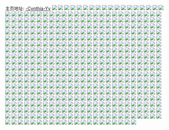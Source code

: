 主页地址: [-Cynthia-Yy](https://weibo.com/u/5878594393) 
![](https://wx4.sinaimg.cn/mw2000/006pPYWBly1h9pjta6ritj32732w7e84.jpg) 
![](https://wx4.sinaimg.cn/mw2000/006pPYWBly1h9pjt4jtjrj32c02vgkjn.jpg) 
![](https://wx4.sinaimg.cn/mw2000/006pPYWBly1h9pjtbqig2j32c0340kjo.jpg) 
![](https://wx4.sinaimg.cn/mw2000/006pPYWBly1h9pjt6cu17j327u326npg.jpg) 
![](https://wx4.sinaimg.cn/mw2000/006pPYWBly1h9pjt8lo93j327j2znnpg.jpg) 
![](https://wx4.sinaimg.cn/mw2000/006pPYWBly1h9pjt2njlej32c0340qv7.jpg) 
![](https://wx4.sinaimg.cn/mw2000/006pPYWBly1h9e5broe7mj30sg0ngagb.jpg) 
![](https://wx4.sinaimg.cn/mw2000/006pPYWBly1h98dh8agx4j311z0q4gsd.jpg) 
![](https://wx4.sinaimg.cn/mw2000/006pPYWBly1h8pwniaho7j32c02c0kjm.jpg) 
![](https://wx4.sinaimg.cn/mw2000/006pPYWBly1h8gpxkohyyj31pv2ds4qp.jpg) 
![](https://wx4.sinaimg.cn/mw2000/006pPYWBly1h8gpxlgio1j32c02c04qq.jpg) 
![](https://wx4.sinaimg.cn/mw2000/006pPYWBly1h8fiprtrnmj31400u0n3g.jpg) 
![](https://wx4.sinaimg.cn/mw2000/006pPYWBly1h8fips4cl8j31400u0dlt.jpg) 
![](https://wx4.sinaimg.cn/mw2000/006pPYWBly1h8fiprhfo2j31400u0grc.jpg) 
![](https://wx4.sinaimg.cn/mw2000/006pPYWBly1h7zs12zpp6j31kr25f4qp.jpg) 
![](https://wx4.sinaimg.cn/mw2000/006pPYWBly1h7zs14pq8yj31sc2dsb2a.jpg) 
![](https://wx4.sinaimg.cn/mw2000/006pPYWBly1h7zs11zle2j31qj2cjkjl.jpg) 
![](https://wx4.sinaimg.cn/mw2000/006pPYWBly1h7zs16j6ozj31sc2dsb2a.jpg) 
![](https://wx4.sinaimg.cn/mw2000/006pPYWBly1h6ya19lzvmj32c02c0x6q.jpg) 
![](https://wx4.sinaimg.cn/mw2000/006pPYWBly1h6ya1c7hjij32c02c01ky.jpg) 
![](https://wx4.sinaimg.cn/mw2000/006pPYWBly1h6ya1eivc7j32c0273wq0.jpg) 
![](https://wx4.sinaimg.cn/mw2000/006pPYWBly1h6ya1pahm8j33402c0kjm.jpg) 
![](https://wx4.sinaimg.cn/mw2000/006pPYWBly1h6ya1mkb5aj32c02c07wh.jpg) 
![](https://wx4.sinaimg.cn/mw2000/006pPYWBly1h6ya1t1nmnj32c02c07wj.jpg) 
![](https://wx4.sinaimg.cn/mw2000/006pPYWBly1h6ya16erryj32c02c01ky.jpg) 
![](https://wx4.sinaimg.cn/mw2000/006pPYWBly1h6ya1ydt36j31400u0guk.jpg) 
![](https://wx4.sinaimg.cn/mw2000/006pPYWBly1h5q82zwfprj32c02vwx6q.jpg) 
![](https://wx4.sinaimg.cn/mw2000/006pPYWBly1h5q830znhkj32c03404qr.jpg) 
![](https://wx4.sinaimg.cn/mw2000/006pPYWBly1h5q831y6s6j32c02y4npe.jpg) 
![](https://wx4.sinaimg.cn/mw2000/006pPYWBly1h5q82yke1hj32c0340npf.jpg) 
![](https://wx4.sinaimg.cn/mw2000/006pPYWBly1h5eae1o4k4j32801o04qq.jpg) 
![](https://wx4.sinaimg.cn/mw2000/006pPYWBly1h5eae45jb0j32c0340qv7.jpg) 
![](https://wx4.sinaimg.cn/mw2000/006pPYWBly1h5eae2oy46j31o02804qq.jpg) 
![](https://wx4.sinaimg.cn/mw2000/006pPYWBly1h5eae63d3yj32c0340qv6.jpg) 
![](https://wx4.sinaimg.cn/mw2000/006pPYWBly1h5eae738loj32201nz7wi.jpg) 
![](https://wx4.sinaimg.cn/mw2000/006pPYWBly1h5eae0mh2fj32c0340kjm.jpg) 
![](https://wx4.sinaimg.cn/mw2000/006pPYWBly1h521hpc8ioj30u00u0gqf.jpg) 
![](https://wx4.sinaimg.cn/mw2000/006pPYWBly1h521hpkzndj30u00u0q91.jpg) 
![](https://wx4.sinaimg.cn/mw2000/006pPYWBly1h521hp2wrhj30u00u0dnm.jpg) 
![](https://wx4.sinaimg.cn/mw2000/006pPYWBly1h521hq9jizj30ws0u0n4p.jpg) 
![](https://wx4.sinaimg.cn/mw2000/006pPYWBly1h521hpwfkgj30u0140wri.jpg) 
![](https://wx4.sinaimg.cn/mw2000/006pPYWBly1h521hqhzd7j30u00u0gtn.jpg) 
![](https://wx4.sinaimg.cn/mw2000/006pPYWBly1h3rsa3km56j31sc2chu0y.jpg) 
![](https://wx4.sinaimg.cn/mw2000/006pPYWBly1h3rsa1rdgyj31sc2dsu0y.jpg) 
![](https://wx4.sinaimg.cn/mw2000/006pPYWBly1h3rsa4n7tij31sc2dsx6q.jpg) 
![](https://wx4.sinaimg.cn/mw2000/006pPYWBly1h1fgzwpxp4j32c02c01ky.jpg) 
![](https://wx4.sinaimg.cn/mw2000/006pPYWBly1h1fh0r4ejij32c02c0npe.jpg) 
![](https://wx4.sinaimg.cn/mw2000/006pPYWBly1h1fh0uvz7uj32c02c0x6q.jpg) 
![](https://wx4.sinaimg.cn/mw2000/006pPYWBly1h1fh1tzn8rj32c02c0hdu.jpg) 
![](https://wx4.sinaimg.cn/mw2000/006pPYWBly1h1fh1t348cj32c02c0kjm.jpg) 
![](https://wx4.sinaimg.cn/mw2000/006pPYWBly1h1fh7z5n1pj31oo28w7wh.jpg) 
![](https://wx4.sinaimg.cn/mw2000/006pPYWBly1h1fh7ykcwoj32c02c0u0x.jpg) 
![](https://wx4.sinaimg.cn/mw2000/006pPYWBly1h0unxk2opej32c02c0npe.jpg) 
![](https://wx4.sinaimg.cn/mw2000/006pPYWBly1h0unxl9pjbj32c02c0e82.jpg) 
![](https://wx4.sinaimg.cn/mw2000/006pPYWBly1h0unxnmrv5j32c02c04qr.jpg) 
![](https://wx4.sinaimg.cn/mw2000/006pPYWBly1h0unxp2copj32c02c01kz.jpg) 
![](https://wx4.sinaimg.cn/mw2000/006pPYWBly1h0unxq8789j32c02c0qv6.jpg) 
![](https://wx4.sinaimg.cn/mw2000/006pPYWBly1h0unxh9ug3j32c02c0x6q.jpg) 
![](https://wx4.sinaimg.cn/mw2000/006pPYWBly1h0unxs8510j32c02c0qv6.jpg) 
![](https://wx4.sinaimg.cn/mw2000/006pPYWBly1h0unz87aw6j3205205b2a.jpg) 
![](https://wx4.sinaimg.cn/mw2000/006pPYWBly1h0unzqvd9ej32c02c0e83.jpg) 
![](https://wx4.sinaimg.cn/mw2000/006pPYWBly1h0584u2jaaj32c02c0u0x.jpg) 
![](https://wx4.sinaimg.cn/mw2000/006pPYWBly1h0584xvzb0j32c02c0hdu.jpg) 
![](https://wx4.sinaimg.cn/mw2000/006pPYWBly1h05850tutzj32c02c07wh.jpg) 
![](https://wx4.sinaimg.cn/mw2000/006pPYWBly1h05857s6etj32c02c04qq.jpg) 
![](https://wx4.sinaimg.cn/mw2000/006pPYWBly1gzz78hlms7j32c02c07wi.jpg) 
![](https://wx4.sinaimg.cn/mw2000/006pPYWBly1gzz78itasyj33402c07wk.jpg) 
![](https://wx4.sinaimg.cn/mw2000/006pPYWBly1gzz78gpljwj32c02c0qv6.jpg) 
![](https://wx4.sinaimg.cn/mw2000/006pPYWBly1gzz78k8vtmj32c02c01kz.jpg) 
![](https://wx4.sinaimg.cn/mw2000/006pPYWBly1gzz78msesij32c02c0x6q.jpg) 
![](https://wx4.sinaimg.cn/mw2000/006pPYWBly1gzz78nrwzwj32c02c0kjm.jpg) 
![](https://wx4.sinaimg.cn/mw2000/006pPYWBly1gzuh2wudhzj31mp1nze81.jpg) 
![](https://wx4.sinaimg.cn/mw2000/006pPYWBly1gzuh2xfvrwj31o0280npd.jpg) 
![](https://wx4.sinaimg.cn/mw2000/006pPYWBly1gzoq22owi6j32ds1sckjm.jpg) 
![](https://wx4.sinaimg.cn/mw2000/006pPYWBly1gzmownokobj32c02yob2a.jpg) 
![](https://wx4.sinaimg.cn/mw2000/006pPYWBly1gzmowrstn8j32ds1schdu.jpg) 
![](https://wx4.sinaimg.cn/mw2000/006pPYWBly1gzmowtpy7lj323o2syx6p.jpg) 
![](https://wx4.sinaimg.cn/mw2000/006pPYWBly1gzk5tqthgaj31lx1x5npd.jpg) 
![](https://wx4.sinaimg.cn/mw2000/006pPYWBly1gzk5twf245j31qv26bx6p.jpg) 
![](https://wx4.sinaimg.cn/mw2000/006pPYWBly1gzk5twxhy9j31hc1hcx10.jpg) 
![](https://wx4.sinaimg.cn/mw2000/006pPYWBly1gzk5tu7v95j32c02c0kjm.jpg) 
![](https://wx4.sinaimg.cn/mw2000/006pPYWBly1gzk5tsdlm5j32c029zu0x.jpg) 
![](https://wx4.sinaimg.cn/mw2000/006pPYWBly1gzk5tvawq4j32c02c0b2a.jpg) 
![](https://wx4.sinaimg.cn/mw2000/006pPYWBly1gzi2mztucdj323n2f4qv5.jpg) 
![](https://wx4.sinaimg.cn/mw2000/006pPYWBly1gzi2n11scnj31qs1gchdt.jpg) 
![](https://wx4.sinaimg.cn/mw2000/006pPYWBly1gzi2myzvrlj31ym26ie81.jpg) 
![](https://wx4.sinaimg.cn/mw2000/006pPYWBly1gzi2n23tjrj31wb1nzb29.jpg) 
![](https://wx4.sinaimg.cn/mw2000/006pPYWBly1gzi2n4zo2bj32801o0u0x.jpg) 
![](https://wx4.sinaimg.cn/mw2000/006pPYWBly1gzi2n2svmcj31z21o07wh.jpg) 
![](https://wx4.sinaimg.cn/mw2000/006pPYWBly1gzi2n3c491j31z21ey1kx.jpg) 
![](https://wx4.sinaimg.cn/mw2000/006pPYWBly1gzi2n42k1aj328i20jnpd.jpg) 
![](https://wx4.sinaimg.cn/mw2000/006pPYWBly1gzi2pbianxj32801o04qp.jpg) 
![](https://wx4.sinaimg.cn/mw2000/006pPYWBly1gzfog60q3uj30n00oaq6r.jpg) 
![](https://wx4.sinaimg.cn/mw2000/006pPYWBly1gzfog68bs6j30n00x0afe.jpg) 
![](https://wx4.sinaimg.cn/mw2000/006pPYWBly1gzfog5tvmgj30n01dsgt2.jpg) 
![](https://wx4.sinaimg.cn/mw2000/006pPYWBly1gz0tcrm9gpj32c02r7hdv.jpg) 
![](https://wx4.sinaimg.cn/mw2000/006pPYWBly1gz0tcu5yx5j32c03404qr.jpg) 
![](https://wx4.sinaimg.cn/mw2000/006pPYWBgy1gyzg73v7w9j30n00mpqbu.jpg) 
![](https://wx4.sinaimg.cn/mw2000/006pPYWBgy1gyzg793f58j32di340npe.jpg) 
![](https://wx4.sinaimg.cn/mw2000/006pPYWBgy1gyzg7auhwzj30n00fwtfj.jpg) 
![](https://wx4.sinaimg.cn/mw2000/006pPYWBgy1gyzg7dk9n2j32c0340npd.jpg) 
![](https://wx4.sinaimg.cn/mw2000/006pPYWBgy1gyzg7gy1zcj32c023a1ky.jpg) 
![](https://wx4.sinaimg.cn/mw2000/006pPYWBgy1gyzg79undmj30n00mswmr.jpg) 
![](https://wx4.sinaimg.cn/mw2000/006pPYWBly1gynx4yvv3cj32c02ygqv5.jpg) 
![](https://wx4.sinaimg.cn/mw2000/006pPYWBly1gynx4xxy0xj33402c0u0z.jpg) 
![](https://wx4.sinaimg.cn/mw2000/006pPYWBly1gynx4zrv7zj31sc2dsb2a.jpg) 
![](https://wx4.sinaimg.cn/mw2000/006pPYWBly1gya2m7z9y8j32c02c0hdv.jpg) 
![](https://wx4.sinaimg.cn/mw2000/006pPYWBly1gya2m9po0lj32c02c0kjm.jpg) 
![](https://wx4.sinaimg.cn/mw2000/006pPYWBly1gya2m5o4w4j32c02c0kjm.jpg) 
![](https://wx4.sinaimg.cn/mw2000/006pPYWBly1gya2o50w8gj30tc0r4k4s.jpg) 
![](https://wx4.sinaimg.cn/mw2000/006pPYWBly1gya2m4jzhzj32c02c07wi.jpg) 
![](https://wx4.sinaimg.cn/mw2000/006pPYWBly1gya2onax6rj32c02c0x6q.jpg) 
![](https://wx4.sinaimg.cn/mw2000/006pPYWBly1gy4buq39evj33402c01gx.jpg) 
![](https://wx4.sinaimg.cn/mw2000/006pPYWBly1gy4buqt6bqj33402c01kx.jpg) 
![](https://wx4.sinaimg.cn/mw2000/006pPYWBly1gy4burm49ij33402c01ky.jpg) 
![](https://wx4.sinaimg.cn/mw2000/006pPYWBly1gy47k27d0ej32651qsu0x.jpg) 
![](https://wx4.sinaimg.cn/mw2000/006pPYWBly1gy47k4v7jrj32ds1scnpe.jpg) 
![](https://wx4.sinaimg.cn/mw2000/006pPYWBly1gy47k0n6hqj31kc2344qp.jpg) 
![](https://wx4.sinaimg.cn/mw2000/006pPYWBly1gy47kf4lrbj33402c0b2a.jpg) 
![](https://wx4.sinaimg.cn/mw2000/006pPYWBly1gy47kgvyaqj32c03404qq.jpg) 
![](https://wx4.sinaimg.cn/mw2000/006pPYWBly1gy47kdqmmkj32c0340b2a.jpg) 
![](https://wx4.sinaimg.cn/mw2000/006pPYWBly1gy0ebvv17wj326l2w51l0.jpg) 
![](https://wx4.sinaimg.cn/mw2000/006pPYWBly1gy0ebxki2tj32c02wuqv7.jpg) 
![](https://wx4.sinaimg.cn/mw2000/006pPYWBly1gy0eb9urthj32c033gkjo.jpg) 
![](https://wx4.sinaimg.cn/mw2000/006pPYWBly1gy0ec90e7bj32c02tshdw.jpg) 
![](https://wx4.sinaimg.cn/mw2000/006pPYWBly1gy0eb7n2gcj32c0340e81.jpg) 
![](https://wx4.sinaimg.cn/mw2000/006pPYWBly1gy0ebzmvo2j32c02rnb2c.jpg) 
![](https://wx4.sinaimg.cn/mw2000/006pPYWBly1gy0ec1an2sj32c0340b2c.jpg) 
![](https://wx4.sinaimg.cn/mw2000/006pPYWBly1gy0ec40nk9j32c02c0b2b.jpg) 
![](https://wx4.sinaimg.cn/mw2000/006pPYWBly1gy0ec5pfs1j32c02c0e83.jpg) 
![](https://wx4.sinaimg.cn/mw2000/006pPYWBgy1gxyho141kfj321f2udhdu.jpg) 
![](https://wx4.sinaimg.cn/mw2000/006pPYWBgy1gxyhnfob7bj321835r4qr.jpg) 
![](https://wx4.sinaimg.cn/mw2000/006pPYWBgy1gxyhnk4uz2j32fh2exqv5.jpg) 
![](https://wx4.sinaimg.cn/mw2000/006pPYWBgy1gxyhlze291j32r123t4qq.jpg) 
![](https://wx4.sinaimg.cn/mw2000/006pPYWBgy1gxyhlkb0tkj32ku23uqv6.jpg) 
![](https://wx4.sinaimg.cn/mw2000/006pPYWBgy1gxyhn2ryacj335s2cc7wk.jpg) 
![](https://wx4.sinaimg.cn/mw2000/006pPYWBgy1gxyhm6czxpj31bi194hd9.jpg) 
![](https://wx4.sinaimg.cn/mw2000/006pPYWBgy1gxyhoil95lj32kd231npe.jpg) 
![](https://wx4.sinaimg.cn/mw2000/006pPYWBgy1gxyhooosi9j31ga14nqsh.jpg) 
![](https://wx4.sinaimg.cn/mw2000/006pPYWBgy1gxyhoypd5jj33292vykjm.jpg) 
![](https://wx4.sinaimg.cn/mw2000/006pPYWBgy1gxyhp57qonj33gj2u6b2a.jpg) 
![](https://wx4.sinaimg.cn/mw2000/006pPYWBgy1gxyhpdtnb4j34g02yokjm.jpg) 
![](https://wx4.sinaimg.cn/mw2000/006pPYWBgy1gxyhqsmexuj34g02yohe3.jpg) 
![](https://wx4.sinaimg.cn/mw2000/006pPYWBgy1gxyhr3ikbcj34g02yo4qr.jpg) 
![](https://wx4.sinaimg.cn/mw2000/006pPYWBgy1gxyhr7yzmej32lp23ue81.jpg) 
![](https://wx4.sinaimg.cn/mw2000/006pPYWBgy1gxyhrh5ylnj31wo1u57wh.jpg) 
![](https://wx4.sinaimg.cn/mw2000/006pPYWBgy1gxyhrtnk8fj324w24kkjl.jpg) 
![](https://wx4.sinaimg.cn/mw2000/006pPYWBgy1gxyhsc5kfoj333z2usqv8.jpg) 
![](https://wx4.sinaimg.cn/mw2000/006pPYWBly1gxws4rt986j30n014s7bc.jpg) 
![](https://wx4.sinaimg.cn/mw2000/006pPYWBly1gxws4sq5mkj32c02c0hdu.jpg) 
![](https://wx4.sinaimg.cn/mw2000/006pPYWBly1gxws4u9kuwj32c02c0npe.jpg) 
![](https://wx4.sinaimg.cn/mw2000/006pPYWBly1gxmpn9uojcj315o12jtf8.jpg) 
![](https://wx4.sinaimg.cn/mw2000/006pPYWBly1gxmpn9jyt5j30xc1a8n3y.jpg) 
![](https://wx4.sinaimg.cn/mw2000/006pPYWBly1gxmpna3nrsj315o12jgsi.jpg) 
![](https://wx4.sinaimg.cn/mw2000/006pPYWBly1gxb0mfujr2j32c029be82.jpg) 
![](https://wx4.sinaimg.cn/mw2000/006pPYWBly1gxb0mwp77nj32c03404qs.jpg) 
![](https://wx4.sinaimg.cn/mw2000/006pPYWBly1gxb0mxguvrj32c02c07wi.jpg) 
![](https://wx4.sinaimg.cn/mw2000/006pPYWBly1gxb0my13emj31o0280b29.jpg) 
![](https://wx4.sinaimg.cn/mw2000/006pPYWBly1gxb0myrvrcj32c0340e82.jpg) 
![](https://wx4.sinaimg.cn/mw2000/006pPYWBly1gxb0mzdd6gj325u2c0qv5.jpg) 
![](https://wx4.sinaimg.cn/mw2000/006pPYWBly1gx3d08yemvj32c02c0npf.jpg) 
![](https://wx4.sinaimg.cn/mw2000/006pPYWBly1gx3d0aiu51j32c02c0npe.jpg) 
![](https://wx4.sinaimg.cn/mw2000/006pPYWBly1gx3d0bqqwxj32c02c0kjm.jpg) 
![](https://wx4.sinaimg.cn/mw2000/006pPYWBly1gx3d0fr2npj33402c0npf.jpg) 
![](https://wx4.sinaimg.cn/mw2000/006pPYWBly1gx3d06u474j32c0340hdv.jpg) 
![](https://wx4.sinaimg.cn/mw2000/006pPYWBly1gx3d0hcy1qj32c02c0x6q.jpg) 
![](https://wx4.sinaimg.cn/mw2000/006pPYWBly1gx3ajfowgkj31sc27zkjm.jpg) 
![](https://wx4.sinaimg.cn/mw2000/006pPYWBly1gx113v1jzoj33402c0x6p.jpg) 
![](https://wx4.sinaimg.cn/mw2000/006pPYWBly1gx114kszp3j32c0340e82.jpg) 
![](https://wx4.sinaimg.cn/mw2000/006pPYWBly1gwyiep138fj31sc2dsu0x.jpg) 
![](https://wx4.sinaimg.cn/mw2000/006pPYWBly1gwyif57dc5j32c02c01kz.jpg) 
![](https://wx4.sinaimg.cn/mw2000/006pPYWBly1gwv8veq8avj32c03404qs.jpg) 
![](https://wx4.sinaimg.cn/mw2000/006pPYWBly1gwv8vhjh4dj32c0340kjn.jpg) 
![](https://wx4.sinaimg.cn/mw2000/006pPYWBly1gwsxk0jpqmj31sc2dsnpe.jpg) 
![](https://wx4.sinaimg.cn/mw2000/006pPYWBly1gwsxjyy2f7j31sc2dskjm.jpg) 
![](https://wx4.sinaimg.cn/mw2000/006pPYWBly1gwsxk1zyhbj32c02c0qv6.jpg) 
![](https://wx4.sinaimg.cn/mw2000/006pPYWBly1gwsxjxmlzaj32c02c01kz.jpg) 
![](https://wx4.sinaimg.cn/mw2000/006pPYWBly1gwsxl26yemj32c0340npe.jpg) 
![](https://wx4.sinaimg.cn/mw2000/006pPYWBly1gwsxl3zpjfj32c02c0x6p.jpg) 
![](https://wx4.sinaimg.cn/mw2000/006pPYWBly1gwn1zh0al5j32c0340hdu.jpg) 
![](https://wx4.sinaimg.cn/mw2000/006pPYWBly1gwn1zib1c6j324r2l9x6p.jpg) 
![](https://wx4.sinaimg.cn/mw2000/006pPYWBly1gwn1zjjsjrj32c0340b2a.jpg) 
![](https://wx4.sinaimg.cn/mw2000/006pPYWBly1gwgychx1kpj31sc2ds1ky.jpg) 
![](https://wx4.sinaimg.cn/mw2000/006pPYWBly1gwgych6jajj32c02c0b2b.jpg) 
![](https://wx4.sinaimg.cn/mw2000/006pPYWBly1gwgycim789j31sc2dse81.jpg) 
![](https://wx4.sinaimg.cn/mw2000/006pPYWBly1gwgycjpr92j31pe26lu0x.jpg) 
![](https://wx4.sinaimg.cn/mw2000/006pPYWBly1gwbkuel6otj32c02c0x6q.jpg) 
![](https://wx4.sinaimg.cn/mw2000/006pPYWBly1gwbkugsbcfj33402c01ky.jpg) 
![](https://wx4.sinaimg.cn/mw2000/006pPYWBly1gwbkud2cz7j324f21ghdu.jpg) 
![](https://wx4.sinaimg.cn/mw2000/006pPYWBly1gwbkukwl90j32c02c01ky.jpg) 
![](https://wx4.sinaimg.cn/mw2000/006pPYWBly1gwbkverchuj32c02c0x6q.jpg) 
![](https://wx4.sinaimg.cn/mw2000/006pPYWBly1gwbkwceiy3j32c02c04qq.jpg) 
![](https://wx4.sinaimg.cn/mw2000/006pPYWBly1gw862p30wdj321o2otkjm.jpg) 
![](https://wx4.sinaimg.cn/mw2000/006pPYWBly1gw862qpn05j326k2wr1kz.jpg) 
![](https://wx4.sinaimg.cn/mw2000/006pPYWBly1gw862snksjj32762xkqv6.jpg) 
![](https://wx4.sinaimg.cn/mw2000/006pPYWBly1gw862u186ij327m2y6npe.jpg) 
![](https://wx4.sinaimg.cn/mw2000/006pPYWBly1gvt5uvd5plj32c0340hdu.jpg) 
![](https://wx4.sinaimg.cn/mw2000/006pPYWBly1gvt5uxyhryj32c0340x6q.jpg) 
![](https://wx4.sinaimg.cn/mw2000/006pPYWBly1gvt5uz2q76j326y1sc7wi.jpg) 
![](https://wx4.sinaimg.cn/mw2000/006pPYWBly1gvq769mt27j61sc2dskjm02.jpg) 
![](https://wx4.sinaimg.cn/mw2000/006pPYWBly1gvq76ahpdwj61220t7k0m02.jpg) 
![](https://wx4.sinaimg.cn/mw2000/006pPYWBly1gvq768gs75j60tc0sk7bb02.jpg) 
![](https://wx4.sinaimg.cn/mw2000/006pPYWBly1gvm5c149vwj327a27au0x.jpg) 
![](https://wx4.sinaimg.cn/mw2000/006pPYWBly1gvdoj1ayrsj62c02c0npd02.jpg) 
![](https://wx4.sinaimg.cn/mw2000/006pPYWBly1gvdoj2r2lrj62c02c0qv502.jpg) 
![](https://wx4.sinaimg.cn/mw2000/006pPYWBly1gv9iq60vxvj622n340hdu02.jpg) 
![](https://wx4.sinaimg.cn/mw2000/006pPYWBly1gv9iq76m6pj622n340b2a02.jpg) 
![](https://wx4.sinaimg.cn/mw2000/006pPYWBly1gv9iq8k5qnj622n340npe02.jpg) 
![](https://wx4.sinaimg.cn/mw2000/006pPYWBly1gv9iqay1u6j622n340hdu02.jpg) 
![](https://wx4.sinaimg.cn/mw2000/006pPYWBly1gv71czwoyjj62c02c0b2b02.jpg) 
![](https://wx4.sinaimg.cn/mw2000/006pPYWBly1gv71d15egaj62c02c0u0y02.jpg) 
![](https://wx4.sinaimg.cn/mw2000/006pPYWBly1gv6xucbnn7j61sc2dsx6q02.jpg) 
![](https://wx4.sinaimg.cn/mw2000/006pPYWBly1gv6xubhq9ej61sc2ds1kz02.jpg) 
![](https://wx4.sinaimg.cn/mw2000/006pPYWBly1gv6xudpn37j61sc2ds1kz02.jpg) 
![](https://wx4.sinaimg.cn/mw2000/006pPYWBly1gv6xueudanj61sc294x6q02.jpg) 
![](https://wx4.sinaimg.cn/mw2000/006pPYWBly1guwmqz2o4sj60n00hladx02.jpg) 
![](https://wx4.sinaimg.cn/mw2000/006pPYWBly1guolweoo7yj62c02c07wi02.jpg) 
![](https://wx4.sinaimg.cn/mw2000/006pPYWBly1guolwdi4g8j62c02c0qv602.jpg) 
![](https://wx4.sinaimg.cn/mw2000/006pPYWBly1guolwi3ozhj62c02c0kjo02.jpg) 
![](https://wx4.sinaimg.cn/mw2000/006pPYWBly1guolwk3rlfj62c02c0npe02.jpg) 
![](https://wx4.sinaimg.cn/mw2000/006pPYWBly1guk2zqtbhhj62c02c04qq02.jpg) 
![](https://wx4.sinaimg.cn/mw2000/006pPYWBly1guk2zpqq7cj62c02c0qv502.jpg) 
![](https://wx4.sinaimg.cn/mw2000/006pPYWBly1guk2zou4muj32c02c0kjm.jpg) 
![](https://wx4.sinaimg.cn/mw2000/006pPYWBly1gubymot3spj32c02c0kjo.jpg) 
![](https://wx4.sinaimg.cn/mw2000/006pPYWBly1gubymicdhnj61sc2dsqv602.jpg) 
![](https://wx4.sinaimg.cn/mw2000/006pPYWBly1gubymq3gelj61zs1svb2902.jpg) 
![](https://wx4.sinaimg.cn/mw2000/006pPYWBly1gtxu892um1j32c02c01kz.jpg) 
![](https://wx4.sinaimg.cn/mw2000/006pPYWBly1gtxu8a6j3aj32c02c0e82.jpg) 
![](https://wx4.sinaimg.cn/mw2000/006pPYWBly1gtxu8e8pjij32c02c0x6q.jpg) 
![](https://wx4.sinaimg.cn/mw2000/006pPYWBly1gtxu8bk0fxj31m425i1ky.jpg) 
![](https://wx4.sinaimg.cn/mw2000/006pPYWBly1gtxua5er15j32c0340b29.jpg) 
![](https://wx4.sinaimg.cn/mw2000/006pPYWBly1gtxua4o62mj32c0340qv6.jpg) 
![](https://wx4.sinaimg.cn/mw2000/006pPYWBly1gtxua6b978j32c0340qv5.jpg) 
![](https://wx4.sinaimg.cn/mw2000/006pPYWBly1gtxua7tzeaj32c0340x6q.jpg) 
![](https://wx4.sinaimg.cn/mw2000/006pPYWBly1gtxua98xpwj32c03401kz.jpg) 
![](https://wx4.sinaimg.cn/mw2000/006pPYWBly1gtwnkuir7fj31ne277kjl.jpg) 
![](https://wx4.sinaimg.cn/mw2000/006pPYWBly1gtwnkxijx5j32c02c0x6q.jpg) 
![](https://wx4.sinaimg.cn/mw2000/006pPYWBly1gtwnl02kyej31ya2iehdu.jpg) 
![](https://wx4.sinaimg.cn/mw2000/006pPYWBly1gtwnl2naelj31sc2ds1kz.jpg) 
![](https://wx4.sinaimg.cn/mw2000/006pPYWBly1gtr2h77wgij324g2zo4qr.jpg) 
![](https://wx4.sinaimg.cn/mw2000/006pPYWBly1gtr2h98lowj322h2rfkjn.jpg) 
![](https://wx4.sinaimg.cn/mw2000/006pPYWBly1gtdt77ifydj31sc2ds7wi.jpg) 
![](https://wx4.sinaimg.cn/mw2000/006pPYWBly1gtdt6xr2jmj31sc2ds7wi.jpg) 
![](https://wx4.sinaimg.cn/mw2000/006pPYWBly1gtc5k2ndqmj32wo23ukjl.jpg) 
![](https://wx4.sinaimg.cn/mw2000/006pPYWBly1gtc5k8g46pj323u35sqv5.jpg) 
![](https://wx4.sinaimg.cn/mw2000/006pPYWBly1gtc5kaoryqj32t81vihdt.jpg) 
![](https://wx4.sinaimg.cn/mw2000/006pPYWBly1gtc5kmsyl0j323u35s7wh.jpg) 
![](https://wx4.sinaimg.cn/mw2000/006pPYWBly1gtc5kry92dj322n340x6p.jpg) 
![](https://wx4.sinaimg.cn/mw2000/006pPYWBly1gtc5og7o9ij323u35s1ky.jpg) 
![](https://wx4.sinaimg.cn/mw2000/006pPYWBly1gtc5nnbt8uj323u35sb2a.jpg) 
![](https://wx4.sinaimg.cn/mw2000/006pPYWBly1gtc5maencfj323u35snpe.jpg) 
![](https://wx4.sinaimg.cn/mw2000/006pPYWBly1gtc5pvlqzpj323u35shdu.jpg) 
![](https://wx4.sinaimg.cn/mw2000/006pPYWBly1gs4440sm66j33402c0b29.jpg) 
![](https://wx4.sinaimg.cn/mw2000/006pPYWBly1grvv6mectaj30mj0nmwkx.jpg) 
![](https://wx4.sinaimg.cn/mw2000/006pPYWBly1grvv6q979qj317r1avdsr.jpg) 
![](https://wx4.sinaimg.cn/mw2000/006pPYWBly1grvv6psxvxj335s1rv7wm.jpg) 
![](https://wx4.sinaimg.cn/mw2000/006pPYWBly1grvv6tgp3bj32911x1npi.jpg) 
![](https://wx4.sinaimg.cn/mw2000/006pPYWBly1gro03kctsqj31sc2dsqv7.jpg) 
![](https://wx4.sinaimg.cn/mw2000/006pPYWBly1gro03leujhj30u0140ah9.jpg) 
![](https://wx4.sinaimg.cn/mw2000/006pPYWBly1gri743ja3fj321k2q3aw0.jpg) 
![](https://wx4.sinaimg.cn/mw2000/006pPYWBly1gri74544b7j320x2o54qq.jpg) 
![](https://wx4.sinaimg.cn/mw2000/006pPYWBly1gri74b2gt1j31pc29thdx.jpg) 
![](https://wx4.sinaimg.cn/mw2000/006pPYWBly1gr2l0ash3fj31sb2b51ky.jpg) 
![](https://wx4.sinaimg.cn/mw2000/006pPYWBly1gr0c04iwd9j32c02c0e83.jpg) 
![](https://wx4.sinaimg.cn/mw2000/006pPYWBly1gr0c02wk3ij32c02c01kz.jpg) 
![](https://wx4.sinaimg.cn/mw2000/006pPYWBly1gr0c057q3mj311b0v27ff.jpg) 
![](https://wx4.sinaimg.cn/mw2000/006pPYWBly1gr0c05qz3pj32801o0u0x.jpg) 
![](https://wx4.sinaimg.cn/mw2000/006pPYWBly1gr0c06rvl6j32c02c0b29.jpg) 
![](https://wx4.sinaimg.cn/mw2000/006pPYWBly1gr0c08wco4j32c02c0kjn.jpg) 
![](https://wx4.sinaimg.cn/mw2000/006pPYWBly1gqtk5rnh5kj30n01o2gwd.jpg) 
![](https://wx4.sinaimg.cn/mw2000/006pPYWBly1gqp9z28aszj31tc26l1ky.jpg) 
![](https://wx4.sinaimg.cn/mw2000/006pPYWBly1gqp9z3lrovj31z72484qq.jpg) 
![](https://wx4.sinaimg.cn/mw2000/006pPYWBly1gqp9z8t8flj322n2bzx6x.jpg) 
![](https://wx4.sinaimg.cn/mw2000/006pPYWBly1gqo1t56l5nj32c02c0npe.jpg) 
![](https://wx4.sinaimg.cn/mw2000/006pPYWBly1gqo1tax1x4j31o01zpnpe.jpg) 
![](https://wx4.sinaimg.cn/mw2000/006pPYWBly1gqo1t6jvo5j32c02c0npe.jpg) 
![](https://wx4.sinaimg.cn/mw2000/006pPYWBly1gqo1t88tqej32c02c0qv6.jpg) 
![](https://wx4.sinaimg.cn/mw2000/006pPYWBly1gqo1t9flkdj31ny1x9e82.jpg) 
![](https://wx4.sinaimg.cn/mw2000/006pPYWBly1gqo1tciygfj32c02c07wh.jpg) 
![](https://wx4.sinaimg.cn/mw2000/006pPYWBly1gqj0sokmepj31sc2dstzl.jpg) 
![](https://wx4.sinaimg.cn/mw2000/006pPYWBly1gqj0so2qurj30n00iyjub.jpg) 
![](https://wx4.sinaimg.cn/mw2000/006pPYWBly1gqj0sqgx61j31sc2ds7wh.jpg) 
![](https://wx4.sinaimg.cn/mw2000/006pPYWBly1gqj0srg5usj31sc2ds1kx.jpg) 
![](https://wx4.sinaimg.cn/mw2000/006pPYWBly1gqj0snxe3zj30n00jfjub.jpg) 
![](https://wx4.sinaimg.cn/mw2000/006pPYWBly1gqj0ssgdmvj31q32arkjl.jpg) 
![](https://wx4.sinaimg.cn/mw2000/006pPYWBly1gqh601ps75j32c027ux6q.jpg) 
![](https://wx4.sinaimg.cn/mw2000/006pPYWBly1gqh603kxpbj32c02c04qr.jpg) 
![](https://wx4.sinaimg.cn/mw2000/006pPYWBly1gq6r0zvc9fj32c02c0u0y.jpg) 
![](https://wx4.sinaimg.cn/mw2000/006pPYWBly1gq6r15hhg2j32331vqhdt.jpg) 
![](https://wx4.sinaimg.cn/mw2000/006pPYWBly1gq6r0p778xj32c02c0u0y.jpg) 
![](https://wx4.sinaimg.cn/mw2000/006pPYWBly1gq6r1n9b9xj32c02c0u10.jpg) 
![](https://wx4.sinaimg.cn/mw2000/006pPYWBly1gppb90qxdtj31sc2ds1ky.jpg) 
![](https://wx4.sinaimg.cn/mw2000/006pPYWBly1gppb902h2jj31sc2ds1ky.jpg) 
![](https://wx4.sinaimg.cn/mw2000/006pPYWBly1gpo5j3903aj32c02c07wi.jpg) 
![](https://wx4.sinaimg.cn/mw2000/006pPYWBly1gpo5j3v5t4j31km1pa7wh.jpg) 
![](https://wx4.sinaimg.cn/mw2000/006pPYWBly1gpo5j5gt2pj32c02nkhdu.jpg) 
![](https://wx4.sinaimg.cn/mw2000/006pPYWBly1gpo5j6i7zlj32bz2gub2a.jpg) 
![](https://wx4.sinaimg.cn/mw2000/006pPYWBly1gpo5j868vzj31uk236qv5.jpg) 
![](https://wx4.sinaimg.cn/mw2000/006pPYWBly1gpo5j27uzbj32c02c07wi.jpg) 
![](https://wx4.sinaimg.cn/mw2000/006pPYWBly1gpf073vsffj31sc25i4qq.jpg) 
![](https://wx4.sinaimg.cn/mw2000/006pPYWBly1gpf077wyv2j31oh1xu7wh.jpg) 
![](https://wx4.sinaimg.cn/mw2000/006pPYWBly1gpf07attd1j31sc2ds4qq.jpg) 
![](https://wx4.sinaimg.cn/mw2000/006pPYWBly1gpf07dpmoaj31sc2dse82.jpg) 
![](https://wx4.sinaimg.cn/mw2000/006pPYWBly1gpf07l7seqj31sc2dse82.jpg) 
![](https://wx4.sinaimg.cn/mw2000/006pPYWBly1gpf07hgkowj32ai2djx6q.jpg) 
![](https://wx4.sinaimg.cn/mw2000/006pPYWBly1gp55ntq8bkj31sc2dshal.jpg) 
![](https://wx4.sinaimg.cn/mw2000/006pPYWBly1gp55nu9okhj31sc2ds4n5.jpg) 
![](https://wx4.sinaimg.cn/mw2000/006pPYWBly1gp55nuy7rpj31sc2dsu0x.jpg) 
![](https://wx4.sinaimg.cn/mw2000/006pPYWBly1gp55nvqhz5j31sc2dsb2a.jpg) 
![](https://wx4.sinaimg.cn/mw2000/006pPYWBly1gp55nw85vzj31sc2dse26.jpg) 
![](https://wx4.sinaimg.cn/mw2000/006pPYWBly1gp55nwx879j31sc2ds1iv.jpg) 
![](https://wx4.sinaimg.cn/mw2000/006pPYWBly1goxo91fv6nj31sg1winpd.jpg) 
![](https://wx4.sinaimg.cn/mw2000/006pPYWBly1goxo90x03tj31sg2ds7wi.jpg) 
![](https://wx4.sinaimg.cn/mw2000/006pPYWBly1gow9ny19otj30u0140qdt.jpg) 
![](https://wx4.sinaimg.cn/mw2000/006pPYWBly1gow9nxknl1j31o02807wi.jpg) 
![](https://wx4.sinaimg.cn/mw2000/006pPYWBly1gow9ny8p03j30u014016n.jpg) 
![](https://wx4.sinaimg.cn/mw2000/006pPYWBly1govboa4fhuj32c0340hdu.jpg) 
![](https://wx4.sinaimg.cn/mw2000/006pPYWBly1govbob9cpkj32c0340b2a.jpg) 
![](https://wx4.sinaimg.cn/mw2000/006pPYWBly1gocojxs39aj32ds1schan.jpg) 
![](https://wx4.sinaimg.cn/mw2000/006pPYWBly1gocok3jbr0j33402c0x6p.jpg) 
![](https://wx4.sinaimg.cn/mw2000/006pPYWBly1gocojumvhdj32c0340x6q.jpg) 
![](https://wx4.sinaimg.cn/mw2000/006pPYWBly1gocok7bh0pj32ds1sc1gj.jpg) 
![](https://wx4.sinaimg.cn/mw2000/006pPYWBly1gnt6jhb8l3j31jr1zbhdt.jpg) 
![](https://wx4.sinaimg.cn/mw2000/006pPYWBly1gnt6k1uk3pj325m2xa7wi.jpg) 
![](https://wx4.sinaimg.cn/mw2000/006pPYWBly1gnoo0gbl1bj30n00xndl3.jpg) 
![](https://wx4.sinaimg.cn/mw2000/006pPYWBly1gnng896xfxj31o02801kz.jpg) 
![](https://wx4.sinaimg.cn/mw2000/006pPYWBly1gm6apqiemsj30zg0my4dn.jpg) 
![](https://wx4.sinaimg.cn/mw2000/006pPYWBly1gm6apr3cs2j30ys0mz4ez.jpg) 
![](https://wx4.sinaimg.cn/mw2000/006pPYWBly1gm6ap9u6zej32yo1o01bd.jpg) 
![](https://wx4.sinaimg.cn/mw2000/006pPYWBly1gm6apac73mj32yo1o0aql.jpg) 
![](https://wx4.sinaimg.cn/mw2000/006pPYWBly1glyqgkjzilj31o0216qv5.jpg) 
![](https://wx4.sinaimg.cn/mw2000/006pPYWBly1glyqghqizzj31o021bb2a.jpg) 
![](https://wx4.sinaimg.cn/mw2000/006pPYWBly1glvl0gz7njj32gc1qvhdt.jpg) 
![](https://wx4.sinaimg.cn/mw2000/006pPYWBly1glvl0gfwccj32ne1qvnpd.jpg) 
![](https://wx4.sinaimg.cn/mw2000/006pPYWBly1glvl0hpvonj31qv3404qq.jpg) 
![](https://wx4.sinaimg.cn/mw2000/006pPYWBly1glvl0ifzczj32d31qmhdt.jpg) 
![](https://wx4.sinaimg.cn/mw2000/006pPYWBly1gluj78f2k0j321a21akjl.jpg) 
![](https://wx4.sinaimg.cn/mw2000/006pPYWBly1gluj79poy0j32c02c07wh.jpg) 
![](https://wx4.sinaimg.cn/mw2000/006pPYWBly1gluj7bo776j32c02c0qv6.jpg) 
![](https://wx4.sinaimg.cn/mw2000/006pPYWBly1gluj770t53j32c02c0hdu.jpg) 
![](https://wx4.sinaimg.cn/mw2000/006pPYWBly1gluj9f874xj31cm1oqhdt.jpg) 
![](https://wx4.sinaimg.cn/mw2000/006pPYWBly1gluj9funqqj32c0203hdt.jpg) 
![](https://wx4.sinaimg.cn/mw2000/006pPYWBly1gkal96dgh4j31o0280kjm.jpg) 
![](https://wx4.sinaimg.cn/mw2000/006pPYWBly1gkal97rpauj31o025me82.jpg) 
![](https://wx4.sinaimg.cn/mw2000/006pPYWBly1gkal95fwa0j31o0280hdu.jpg) 
![](https://wx4.sinaimg.cn/mw2000/006pPYWBly1gkal972f1fj31o0280npe.jpg) 
![](https://wx4.sinaimg.cn/mw2000/006pPYWBly1gkal98hy1hj31o024enpe.jpg) 
![](https://wx4.sinaimg.cn/mw2000/006pPYWBly1gkal99b3a7j31o0280hdu.jpg) 
![](https://wx4.sinaimg.cn/mw2000/006pPYWBly1gk90jm9xzbj32c02rnkjm.jpg) 
![](https://wx4.sinaimg.cn/mw2000/006pPYWBly1gk90jtbkelj32c02c04qr.jpg) 
![](https://wx4.sinaimg.cn/mw2000/006pPYWBly1gk90jw448ij32c02c01kx.jpg) 
![](https://wx4.sinaimg.cn/mw2000/006pPYWBly1gk90jfwecbj31o0280npd.jpg) 
![](https://wx4.sinaimg.cn/mw2000/006pPYWBly1gjtbgrh0oqj32c02c0qv6.jpg) 
![](https://wx4.sinaimg.cn/mw2000/006pPYWBly1gjtbgql3lxj32c02c0kjm.jpg) 
![](https://wx4.sinaimg.cn/mw2000/006pPYWBly1gjtbgsq686j32c02c0nph.jpg) 
![](https://wx4.sinaimg.cn/mw2000/006pPYWBly1gjnwzphxizj31sc2ds7wh.jpg) 
![](https://wx4.sinaimg.cn/mw2000/006pPYWBly1gjcfqz197cj31o0280x6p.jpg) 
![](https://wx4.sinaimg.cn/mw2000/006pPYWBly1gjcfqzlx8mj31o02801ky.jpg) 
![](https://wx4.sinaimg.cn/mw2000/006pPYWBly1gjcfr0ectij31o0280u0x.jpg) 
![](https://wx4.sinaimg.cn/mw2000/006pPYWBly1gj0ddagke0j30mn07ndh6.jpg) 
![](https://wx4.sinaimg.cn/mw2000/006pPYWBly1gig3o50iqkj323p1emndv.jpg) 
![](https://wx4.sinaimg.cn/mw2000/006pPYWBly1gig3o2kenij32361dwwux.jpg) 
![](https://wx4.sinaimg.cn/mw2000/006pPYWBly1gif0uoeto3j31sc2dskjl.jpg) 
![](https://wx4.sinaimg.cn/mw2000/006pPYWBly1gif0usrk35j31jy22m4qp.jpg) 
![](https://wx4.sinaimg.cn/mw2000/006pPYWBly1gif0uy0sv8j31sc2dskjl.jpg) 
![](https://wx4.sinaimg.cn/mw2000/006pPYWBly1gia8e20b0mj30my0fvtay.jpg) 
![](https://wx4.sinaimg.cn/mw2000/006pPYWBly1gi809irty2j322x2rxx6p.jpg) 
![](https://wx4.sinaimg.cn/mw2000/006pPYWBly1gi809q31xfj31uv2io7wi.jpg) 
![](https://wx4.sinaimg.cn/mw2000/006pPYWBly1gi809y2g60j32c02c0e81.jpg) 
![](https://wx4.sinaimg.cn/mw2000/006pPYWBly1gi80a9h59bj32c02c0u0y.jpg) 
![](https://wx4.sinaimg.cn/mw2000/006pPYWBly1gi809tuxawj31m825m1kx.jpg) 
![](https://wx4.sinaimg.cn/mw2000/006pPYWBly1gi809cnx65j32ay2c0kjm.jpg) 
![](https://wx4.sinaimg.cn/mw2000/006pPYWBly1gi143uchdcj32c0340kjm.jpg) 
![](https://wx4.sinaimg.cn/mw2000/006pPYWBly1gi14448ei6j32c03407wj.jpg) 
![](https://wx4.sinaimg.cn/mw2000/006pPYWBly1gi144emxjkj32gz2c0e83.jpg) 
![](https://wx4.sinaimg.cn/mw2000/006pPYWBly1gi144qv4bjj32c0340npf.jpg) 
![](https://wx4.sinaimg.cn/mw2000/006pPYWBly1gi144vun4rj32c0340npd.jpg) 
![](https://wx4.sinaimg.cn/mw2000/006pPYWBly1ghtssg400fj31ho1v3b29.jpg) 
![](https://wx4.sinaimg.cn/mw2000/006pPYWBly1ghtssc9z4cj31ho1v3b29.jpg) 
![](https://wx4.sinaimg.cn/mw2000/006pPYWBly1ghrj6ynaiaj31sc2dskjl.jpg) 
![](https://wx4.sinaimg.cn/mw2000/006pPYWBly1ghrj6tqa96j32ds1scnpd.jpg) 
![](https://wx4.sinaimg.cn/mw2000/006pPYWBly1ghrj781jdcj32c03401kz.jpg) 
![](https://wx4.sinaimg.cn/mw2000/006pPYWBly1ghrj7htyudj32c03401kz.jpg) 
![](https://wx4.sinaimg.cn/mw2000/006pPYWBly1ghl05u4v15j325z252hdu.jpg) 
![](https://wx4.sinaimg.cn/mw2000/006pPYWBly1ggzlsoizzkj32c03407wl.jpg) 
![](https://wx4.sinaimg.cn/mw2000/006pPYWBly1ggzls8odeij32c0340e82.jpg) 
![](https://wx4.sinaimg.cn/mw2000/006pPYWBly1ggqbledv02j31o0280kjl.jpg) 
![](https://wx4.sinaimg.cn/mw2000/006pPYWBly1gfr094bs2vj32c0340kjn.jpg) 
![](https://wx4.sinaimg.cn/mw2000/006pPYWBly1gfr08sx1lqj32c031chdv.jpg) 
![](https://wx4.sinaimg.cn/mw2000/006pPYWBly1gfr09ehv5aj32c0340b2b.jpg) 
![](https://wx4.sinaimg.cn/mw2000/006pPYWBly1gf8d9pj9v9j31sc2dsu0x.jpg) 
![](https://wx4.sinaimg.cn/mw2000/006pPYWBly1gf8d9urz6lj31sc2dsqv5.jpg) 
![](https://wx4.sinaimg.cn/mw2000/006pPYWBly1gf8da128qlj31sc2ds4qq.jpg) 
![](https://wx4.sinaimg.cn/mw2000/006pPYWBly1gf8da7zcymj31sc2dsb2a.jpg) 
![](https://wx4.sinaimg.cn/mw2000/006pPYWBly1gf61kno8njj327q1z94qr.jpg) 
![](https://wx4.sinaimg.cn/mw2000/006pPYWBly1gf61km2wwfj32c0340e86.jpg) 
![](https://wx4.sinaimg.cn/mw2000/006pPYWBly1gf61ln3q72j32c03401l2.jpg) 
![](https://wx4.sinaimg.cn/mw2000/006pPYWBly1gf61mczg8oj32c0340nph.jpg) 
![](https://wx4.sinaimg.cn/mw2000/006pPYWBly1gf61mh754xj31sc2dsb2b.jpg) 
![](https://wx4.sinaimg.cn/mw2000/006pPYWBly1gf61momi0hj32c0340u11.jpg) 
![](https://wx4.sinaimg.cn/mw2000/006pPYWBly1gf4zs9r6g5j31o0280x6p.jpg) 
![](https://wx4.sinaimg.cn/mw2000/006pPYWBly1gf4zsppqfcj32c02c01kz.jpg) 
![](https://wx4.sinaimg.cn/mw2000/006pPYWBly1gf4zsgiluuj31o02804qq.jpg) 
![](https://wx4.sinaimg.cn/mw2000/006pPYWBly1gf4ztlh8lkj32c03404qr.jpg) 
![](https://wx4.sinaimg.cn/mw2000/006pPYWBly1gf4zt006ruj32c0340e83.jpg) 
![](https://wx4.sinaimg.cn/mw2000/006pPYWBly1gf4ztbm4tqj32c0340hdv.jpg) 
![](https://wx4.sinaimg.cn/mw2000/006pPYWBly1gey0zj00yjj32c02c0hdu.jpg) 
![](https://wx4.sinaimg.cn/mw2000/006pPYWBly1gey0zpmflmj32c02c0awu.jpg) 
![](https://wx4.sinaimg.cn/mw2000/006pPYWBly1gey11dyed6j30u00u0e81.jpg) 
![](https://wx4.sinaimg.cn/mw2000/006pPYWBly1gey0zekf8bj32tc2404qt.jpg) 
![](https://wx4.sinaimg.cn/mw2000/006pPYWBly1gen9b84mr3j31o01y3u0x.jpg) 
![](https://wx4.sinaimg.cn/mw2000/006pPYWBly1ge3spp9jedj32c02k2kjl.jpg) 
![](https://wx4.sinaimg.cn/mw2000/006pPYWBly1ge3spjz05oj32c02gsb29.jpg) 
![](https://wx4.sinaimg.cn/mw2000/006pPYWBly1gdq6n96wooj31il1wde81.jpg) 
![](https://wx4.sinaimg.cn/mw2000/006pPYWBly1gdq6n3ou9kj31o0280e81.jpg) 
![](https://wx4.sinaimg.cn/mw2000/006pPYWBly1gcsjavv5vbj31o0280qv7.jpg) 
![](https://wx4.sinaimg.cn/mw2000/006pPYWBly1gcsjb7rmn7j31o0280qv7.jpg) 
![](https://wx4.sinaimg.cn/mw2000/006pPYWBly1gcsjbjn4dqj31o02807wj.jpg) 
![](https://wx4.sinaimg.cn/mw2000/006pPYWBly1gcsjbv47skj31o0280x6r.jpg) 
![](https://wx4.sinaimg.cn/mw2000/006pPYWBly1gcsjc5ml59j31o0280kjn.jpg) 
![](https://wx4.sinaimg.cn/mw2000/006pPYWBly1gcsjaka8kvj31o02804qr.jpg) 
![](https://wx4.sinaimg.cn/mw2000/006pPYWBly1gbymxoj7zgj31o02801ky.jpg) 
![](https://wx4.sinaimg.cn/mw2000/006pPYWBly1gbymxwaaslj31o0280b2a.jpg) 
![](https://wx4.sinaimg.cn/mw2000/006pPYWBly1gbrj0k20xij31o0280u0x.jpg) 
![](https://wx4.sinaimg.cn/mw2000/006pPYWBly1gbrj0dw5i5j31o0280u0x.jpg) 
![](https://wx4.sinaimg.cn/mw2000/006pPYWBly1gbrj0q4666j31o02801ky.jpg) 
![](https://wx4.sinaimg.cn/mw2000/006pPYWBly1gb9vf5l34qj30n00igtan.jpg) 
![](https://wx4.sinaimg.cn/mw2000/006pPYWBly1gb82hutq2xj31o0280npe.jpg) 
![](https://wx4.sinaimg.cn/mw2000/006pPYWBly1gb82hy4to8j31o01wv4qq.jpg) 
![](https://wx4.sinaimg.cn/mw2000/006pPYWBly1gb82i11gfrj31o01y0x6p.jpg) 
![](https://wx4.sinaimg.cn/mw2000/006pPYWBly1gb82hqb9plj31o01x3x6p.jpg) 
![](https://wx4.sinaimg.cn/mw2000/006pPYWBly1gaoxrk16iqj32c0340hdt.jpg) 
![](https://wx4.sinaimg.cn/mw2000/006pPYWBly1gaoxs7hdukj32c0340x6p.jpg) 
![](https://wx4.sinaimg.cn/mw2000/006pPYWBly1ga17jhhx26j32c02c01ky.jpg) 
![](https://wx4.sinaimg.cn/mw2000/006pPYWBly1ga17jksiu7j31o01wfnpd.jpg) 
![](https://wx4.sinaimg.cn/mw2000/006pPYWBly1ga17jotqvdj31o023jb2a.jpg) 
![](https://wx4.sinaimg.cn/mw2000/006pPYWBly1ga17jud4vrj32c02c0kjm.jpg) 
![](https://wx4.sinaimg.cn/mw2000/006pPYWBly1g9vd58mquhj32c03407wi.jpg) 
![](https://wx4.sinaimg.cn/mw2000/006pPYWBly1g9vd5e8bl9j31sc2dskde.jpg) 
![](https://wx4.sinaimg.cn/mw2000/006pPYWBly1g8e8whhtztj31pb1nx4qq.jpg) 
![](https://wx4.sinaimg.cn/mw2000/006pPYWBly1g8e8wfz2uyj32801o07wi.jpg) 
![](https://wx4.sinaimg.cn/mw2000/006pPYWBly1g8e8wkdnkaj31nc1my1ky.jpg) 
![](https://wx4.sinaimg.cn/mw2000/006pPYWBly1g8e8wm21p5j32801o04qq.jpg) 
![](https://wx4.sinaimg.cn/mw2000/006pPYWBly1g83pfrkyc7j30n013c4in.jpg) 
![](https://wx4.sinaimg.cn/mw2000/006pPYWBly1g83pfxhno4j32c02c0kjm.jpg) 
![](https://wx4.sinaimg.cn/mw2000/006pPYWBly1g83pg1c7i0j32801o0kjm.jpg) 
![](https://wx4.sinaimg.cn/mw2000/006pPYWBly1g83pg5d1nrj31o0280b2a.jpg) 
![](https://wx4.sinaimg.cn/mw2000/006pPYWBly1g7op6hlycwj32c03407wi.jpg) 
![](https://wx4.sinaimg.cn/mw2000/006pPYWBly1g7op6j1gukj32c0340u0x.jpg) 
![](https://wx4.sinaimg.cn/mw2000/006pPYWBly1g7lfg0kjhoj31o0280x6p.jpg) 
![](https://wx4.sinaimg.cn/mw2000/006pPYWBly1g7lffp8223j31o02801ky.jpg) 
![](https://wx4.sinaimg.cn/mw2000/006pPYWBly1g7lfgc0uylj31o0280u0x.jpg) 
![](https://wx4.sinaimg.cn/mw2000/006pPYWBly1g7lffj1z7qj31o0280x6p.jpg) 
![](https://wx4.sinaimg.cn/mw2000/006pPYWBly1g7lffuuiwzj31o0280u0x.jpg) 
![](https://wx4.sinaimg.cn/mw2000/006pPYWBly1g7lfg6c2luj31o0280x6p.jpg) 
![](https://wx4.sinaimg.cn/mw2000/006pPYWBly1g7k79sugs8j32tq2481kk.jpg) 
![](https://wx4.sinaimg.cn/mw2000/006pPYWBly1g7k79w6psqj33402c01kx.jpg) 
![](https://wx4.sinaimg.cn/mw2000/006pPYWBly1g7k7a1xlzij33402c0e81.jpg) 
![](https://wx4.sinaimg.cn/mw2000/006pPYWBly1g7k79p9a37j33402c0hdt.jpg) 
![](https://wx4.sinaimg.cn/mw2000/006pPYWBly1g5fxjks0ahj32801o0x6p.jpg) 
![](https://wx4.sinaimg.cn/mw2000/006pPYWBly1g5fxjmmcgxj331329vnpe.jpg) 
![](https://wx4.sinaimg.cn/mw2000/006pPYWBly1g5fxjjxl1nj32c0340hdu.jpg) 
![](https://wx4.sinaimg.cn/mw2000/006pPYWBly1g5fxjlerhsj327v1o0e81.jpg) 
![](https://wx4.sinaimg.cn/mw2000/006pPYWBly1g5fxjlyee8j32c02c0qv5.jpg) 
![](https://wx4.sinaimg.cn/mw2000/006pPYWBly1g5fxjn8ybpj32c0340hdu.jpg) 
![](https://wx4.sinaimg.cn/mw2000/006pPYWBly1g51tq1mz04j32bd2qze83.jpg) 
![](https://wx4.sinaimg.cn/mw2000/006pPYWBly1g51tly6zcsj32c0340x6p.jpg) 
![](https://wx4.sinaimg.cn/mw2000/006pPYWBly1g51tqbtcenj33402c0b29.jpg) 
![](https://wx4.sinaimg.cn/mw2000/006pPYWBly1g51tm43fo1j30u00p3n4e.jpg) 
![](https://wx4.sinaimg.cn/mw2000/006pPYWBly1g51y9akq52j324t22fhdt.jpg) 
![](https://wx4.sinaimg.cn/mw2000/006pPYWBly1g51tq7xe4jj32c03407wi.jpg) 
![](https://wx4.sinaimg.cn/mw2000/006pPYWBly1g51tqh298lj33402c0hdt.jpg) 
![](https://wx4.sinaimg.cn/mw2000/006pPYWBly1g51y98nkk3j32c0340kjo.jpg) 
![](https://wx4.sinaimg.cn/mw2000/006pPYWBly1g51tt35tsyj333z2c1e83.jpg) 
![](https://wx4.sinaimg.cn/mw2000/006pPYWBly1g3vaill5skj31o022ahdu.jpg) 
![](https://wx4.sinaimg.cn/mw2000/006pPYWBly1g3vaio3wuij31o0280npe.jpg) 
![](https://wx4.sinaimg.cn/mw2000/006pPYWBly1g3vairo7a1j31o01zwe82.jpg) 
![](https://wx4.sinaimg.cn/mw2000/006pPYWBly1g3vaik2l8gj31o0280qv6.jpg) 
![](https://wx4.sinaimg.cn/mw2000/006pPYWBly1g3pi2p3mi3j316o1kub29.jpg) 
![](https://wx4.sinaimg.cn/mw2000/006pPYWBly1g3pi2ue43aj31sc2dsnpd.jpg) 
![](https://wx4.sinaimg.cn/mw2000/006pPYWBly1g3pi2px2jnj316o1ku7wh.jpg) 
![](https://wx4.sinaimg.cn/mw2000/006pPYWBly1g3pi2ns61aj31o01o0b29.jpg) 
![](https://wx4.sinaimg.cn/mw2000/006pPYWBly1g3pi2t9oi2j32c02c01l0.jpg) 
![](https://wx4.sinaimg.cn/mw2000/006pPYWBly1g3pi2qw2a1j31hf1z4qv5.jpg) 
![](https://wx4.sinaimg.cn/mw2000/006pPYWBly1g0iyd8q392j31o0192u0x.jpg) 
![](https://wx4.sinaimg.cn/mw2000/006pPYWBly1g0iydeewu8j31o0192qv5.jpg) 
![](https://wx4.sinaimg.cn/mw2000/006pPYWBly1fu51i50iqhj31w02iohdu.jpg) 
![](https://wx4.sinaimg.cn/mw2000/006pPYWBly1fu51ig4qdkj33k02o0u0z.jpg) 
![](https://wx4.sinaimg.cn/mw2000/006pPYWBly1fu51ixw7s2j31w02iohdu.jpg) 
